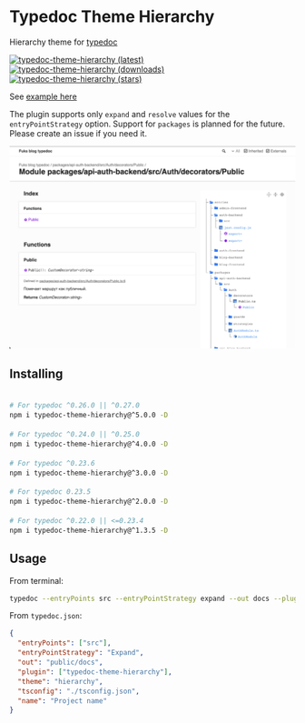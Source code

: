 # Typedoc Theme Hierarchy

Hierarchy theme for [typedoc](https://typedoc.org/)

[![typedoc-theme-hierarchy (latest)](https://img.shields.io/npm/v/typedoc-theme-hierarchy)](https://www.npmjs.com/package/typedoc-theme-hierarchy)
[![typedoc-theme-hierarchy (downloads)](https://img.shields.io/npm/dw/typedoc-theme-hierarchy)](https://www.npmjs.com/package/typedoc-theme-hierarchy)
[![typedoc-theme-hierarchy (stars)](https://img.shields.io/github/stars/difuks/typedoc-theme-hierarchy?style=social)](https://github.com/DiFuks/typedoc-theme-hierarchy)

See [example here](https://github.com/DiFuks/typedoc-theme-hierarchy/tree/master/packages/example)

The plugin supports only `expand` and `resolve` values for the `entryPointStrategy` option. Support for `packages` is planned for the future. Please create an issue if you need it.

![example](https://raw.githubusercontent.com/DiFuks/typedoc-theme-hierarchy/master/.github/images/demo.jpg)

## Installing

```bash

# For typedoc ^0.26.0 || ^0.27.0
npm i typedoc-theme-hierarchy@^5.0.0 -D

# For typedoc ^0.24.0 || ^0.25.0
npm i typedoc-theme-hierarchy@^4.0.0 -D

# For typedoc ^0.23.6
npm i typedoc-theme-hierarchy@^3.0.0 -D

# For typedoc 0.23.5
npm i typedoc-theme-hierarchy@^2.0.0 -D

# For typedoc ^0.22.0 || <=0.23.4
npm i typedoc-theme-hierarchy@^1.3.5 -D
```

## Usage

From terminal:

```bash
typedoc --entryPoints src --entryPointStrategy expand --out docs --plugin typedoc-theme-hierarchy --theme hierarchy
```

From `typedoc.json`:

```json
{
  "entryPoints": ["src"],
  "entryPointStrategy": "Expand",
  "out": "public/docs",
  "plugin": ["typedoc-theme-hierarchy"],
  "theme": "hierarchy",
  "tsconfig": "./tsconfig.json",
  "name": "Project name"
}
```
